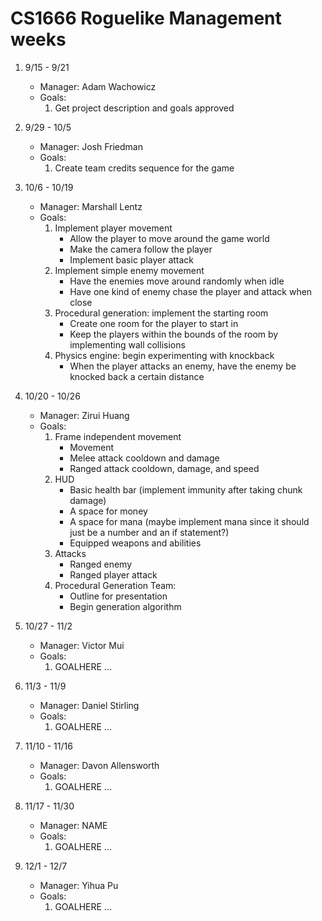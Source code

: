 # CS1666 Roguelike Management weeks

1. 9/15 - 9/21
	* Manager: Adam Wachowicz
	* Goals:
		1. Get project description and goals approved
1. 9/29 - 10/5
	* Manager: Josh Friedman
	* Goals:
		1. Create team credits sequence for the game
1. 10/6 - 10/19
	* Manager: Marshall Lentz
	* Goals:
		1. Implement player movement
			* Allow the player to move around the game world
			* Make the camera follow the player
			* Implement basic player attack
		2. Implement simple enemy movement
			* Have the enemies move around randomly when idle
			* Have one kind of enemy chase the player and attack when close
		3. Procedural generation: implement the starting room
			* Create one room for the player to start in
			* Keep the players within the bounds of the room by implementing wall collisions
		4. Physics engine: begin experimenting with knockback
			* When the player attacks an enemy, have the enemy be knocked back a certain distance
1. 10/20 - 10/26
	* Manager: Zirui Huang
	* Goals:
		1. Frame independent movement
		     * Movement 
		     * Melee attack cooldown and damage
		     * Ranged attack cooldown, damage, and speed
		2. HUD 
		     * Basic health bar (implement immunity after taking chunk damage)
   		     * A space for money
   		     * A space for mana (maybe implement mana since it should just be a number and an if statement?)
   		     * Equipped weapons and abilities
		3. Attacks
		     * Ranged enemy
		     * Ranged player attack
		4. Procedural Generation Team:
		    * Outline for presentation
		    * Begin generation algorithm
		
1. 10/27 - 11/2
	* Manager: Victor Mui
	* Goals:
		1. GOALHERE
		...
1. 11/3 - 11/9
	* Manager: Daniel Stirling
	* Goals:
		1. GOALHERE
		...
1. 11/10 - 11/16
	* Manager: Davon Allensworth
	* Goals:
		1. GOALHERE
		...
1. 11/17 - 11/30
	* Manager: NAME
	* Goals:
		1. GOALHERE
		...
1. 12/1 - 12/7
	* Manager: Yihua Pu
	* Goals:
		1. GOALHERE
		...

